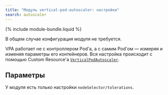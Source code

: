 ```yaml
---
title: "Модуль vertical-pod-autoscaler: настройки"
search: autoscaler
---
```


{% include module-bundle.liquid %}

В общем случае конфигурация модуля не требуется.

VPA работает не с контроллером Pod'а, а с самим Pod'ом — измеряя и изменяя параметры его контейнеров. Вся настройка происходит с помощью Custom Resource'а [`VerticalPodAutoscaler`](cr.html#verticalpodautoscaler).

## Параметры

У модуля есть только настройки `nodeSelector/tolerations`.

<!-- SCHEMA -->
